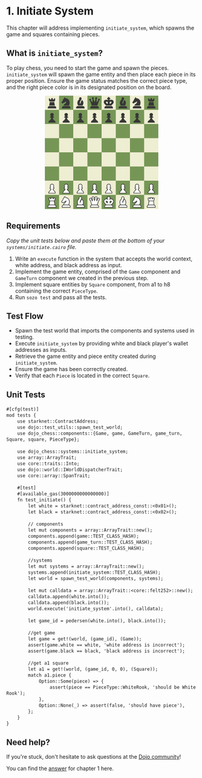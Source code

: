 # 1. Initiate System

This chapter will address implementing `initiate_system`, which spawns the game and squares containing pieces.

## What is `initiate_system`?

To play chess, you need to start the game and spawn the pieces. `initiate_system` will spawn the game entity and then place each piece in its proper position. Ensure the game status matches the correct piece type, and the right piece color is in its designated position on the board.

<p align="center">
<img src="../../images/board.png" alt="image" width="300" height="auto">

## Requirements

_Copy the unit tests below and paste them at the bottom of your `systems/initiate.cairo` file._

1. Write an `execute` function in the system that accepts the world context, white address, and black address as input.
2. Implement the game entity, comprised of the `Game` component and `GameTurn` component we created in the previous step.
3. Implement square entities by `Square` component, from a1 to h8 containing the correct `PieceType`.
4. Run `sozo test` and pass all the tests.

## Test Flow

- Spawn the test world that imports the components and systems used in testing.
- Execute `initiate_system` by providing white and black player's wallet addresses as inputs.
- Retrieve the game entity and piece entity created during `initiate_system`.
- Ensure the game has been correctly created.
- Verify that each `Piece` is located in the correct `Square`.

## Unit Tests

```rust,ignore
#[cfg(test)]
mod tests {
    use starknet::ContractAddress;
    use dojo::test_utils::spawn_test_world;
    use dojo_chess::components::{Game, game, GameTurn, game_turn, Square, square, PieceType};

    use dojo_chess::systems::initiate_system;
    use array::ArrayTrait;
    use core::traits::Into;
    use dojo::world::IWorldDispatcherTrait;
    use core::array::SpanTrait;

    #[test]
    #[available_gas(3000000000000000)]
    fn test_initiate() {
        let white = starknet::contract_address_const::<0x01>();
        let black = starknet::contract_address_const::<0x02>();

        // components
        let mut components = array::ArrayTrait::new();
        components.append(game::TEST_CLASS_HASH);
        components.append(game_turn::TEST_CLASS_HASH);
        components.append(square::TEST_CLASS_HASH);

        //systems
        let mut systems = array::ArrayTrait::new();
        systems.append(initiate_system::TEST_CLASS_HASH);
        let world = spawn_test_world(components, systems);

        let mut calldata = array::ArrayTrait::<core::felt252>::new();
        calldata.append(white.into());
        calldata.append(black.into());
        world.execute('initiate_system'.into(), calldata);

        let game_id = pedersen(white.into(), black.into());

        //get game
        let game = get!(world, (game_id), (Game));
        assert(game.white == white, 'white address is incorrect');
        assert(game.black == black, 'black address is incorrect');

        //get a1 square
        let a1 = get!(world, (game_id, 0, 0), (Square));
        match a1.piece {
            Option::Some(piece) => {
                assert(piece == PieceType::WhiteRook, 'should be White Rook');
            },
            Option::None(_) => assert(false, 'should have piece'),
        };
    }
}
```

## Need help?

If you're stuck, don't hesitate to ask questions at the [Dojo community](https://discord.gg/akd2yfuRS3)!

You can find the [answer](https://github.com/rkdud007/chess-dojo/blob/tutorialv2/src/systems/initiate.cairo) for chapter 1 here.
